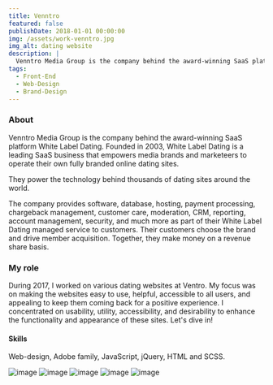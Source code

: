 ```yaml
---
title: Venntro
featured: false
publishDate: 2018-01-01 00:00:00
img: /assets/work-venntro.jpg
img_alt: dating website
description: |
  Venntro Media Group is the company behind the award-winning SaaS platform White Label Dating.
tags:
  - Front-End
  - Web-Design
  - Brand-Design
---
```


### About

Venntro Media Group is the company behind the award-winning SaaS platform White Label Dating. Founded in 2003, White Label Dating is a leading SaaS business that empowers media brands and marketeers to operate their own fully branded online dating sites.

They power the technology behind thousands of dating sites around the world.

The company provides software, database, hosting, payment processing, chargeback management, customer care, moderation, CRM, reporting, account management, security, and much more as part of their White Label Dating managed service to customers. Their customers choose the brand and drive member acquisition. Together, they make money on a revenue share basis.

### My role

During 2017, I worked on various dating websites at Ventro. My focus was on making the websites easy to use, helpful, accessible to all users, and appealing to keep them coming back for a positive experience. I concentrated on usability, utility, accessibility, and desirability to enhance the functionality and appearance of these sites. Let's dive in!

#### Skills

Web-design, Adobe family, JavaScript, jQuery, HTML and SCSS.

![image](/assets/work-datingwebsite-1.jpeg)
![image](/assets/work-datingwebsite-2.jpeg)
![image](/assets/work-datingwebsite-3.jpeg)
![image](/assets/work-datingwebsite-4.jpg)
![image](/assets/work-datingwebsite-5.jpeg)
